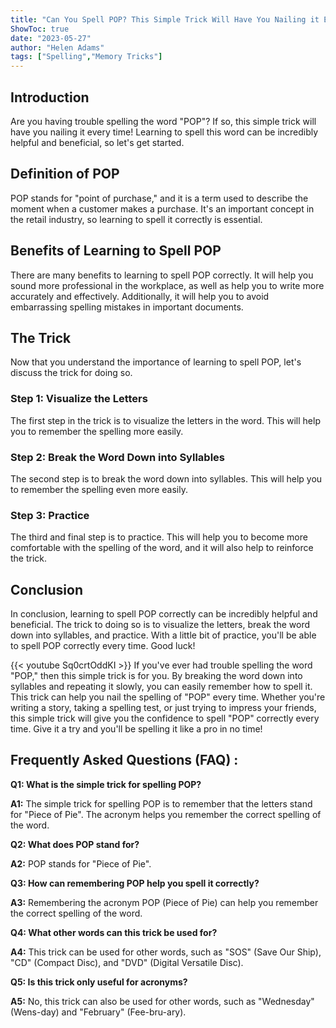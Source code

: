 ```yaml
---
title: "Can You Spell POP? This Simple Trick Will Have You Nailing it Every Time!"
ShowToc: true 
date: "2023-05-27"
author: "Helen Adams" 
tags: ["Spelling","Memory Tricks"]
---
```

## Introduction

Are you having trouble spelling the word "POP"? If so, this simple trick will have you nailing it every time! Learning to spell this word can be incredibly helpful and beneficial, so let's get started. 

## Definition of POP

POP stands for "point of purchase," and it is a term used to describe the moment when a customer makes a purchase. It's an important concept in the retail industry, so learning to spell it correctly is essential. 

## Benefits of Learning to Spell POP

There are many benefits to learning to spell POP correctly. It will help you sound more professional in the workplace, as well as help you to write more accurately and effectively. Additionally, it will help you to avoid embarrassing spelling mistakes in important documents. 

## The Trick

Now that you understand the importance of learning to spell POP, let's discuss the trick for doing so. 

### Step 1: Visualize the Letters

The first step in the trick is to visualize the letters in the word. This will help you to remember the spelling more easily. 

### Step 2: Break the Word Down into Syllables

The second step is to break the word down into syllables. This will help you to remember the spelling even more easily. 

### Step 3: Practice

The third and final step is to practice. This will help you to become more comfortable with the spelling of the word, and it will also help to reinforce the trick. 

## Conclusion

In conclusion, learning to spell POP correctly can be incredibly helpful and beneficial. The trick to doing so is to visualize the letters, break the word down into syllables, and practice. With a little bit of practice, you'll be able to spell POP correctly every time. Good luck!

{{< youtube Sq0crtOddKI >}} 
If you've ever had trouble spelling the word "POP," then this simple trick is for you. By breaking the word down into syllables and repeating it slowly, you can easily remember how to spell it. This trick can help you nail the spelling of "POP" every time. Whether you're writing a story, taking a spelling test, or just trying to impress your friends, this simple trick will give you the confidence to spell "POP" correctly every time. Give it a try and you'll be spelling it like a pro in no time!

## Frequently Asked Questions (FAQ) :
**Q1: What is the simple trick for spelling POP?**

**A1:** The simple trick for spelling POP is to remember that the letters stand for "Piece of Pie". The acronym helps you remember the correct spelling of the word.

**Q2: What does POP stand for?**

**A2:** POP stands for "Piece of Pie".

**Q3: How can remembering POP help you spell it correctly?**

**A3:** Remembering the acronym POP (Piece of Pie) can help you remember the correct spelling of the word.

**Q4: What other words can this trick be used for?**

**A4:** This trick can be used for other words, such as "SOS" (Save Our Ship), "CD" (Compact Disc), and "DVD" (Digital Versatile Disc).

**Q5: Is this trick only useful for acronyms?**

**A5:** No, this trick can also be used for other words, such as "Wednesday" (Wens-day) and "February" (Fee-bru-ary).





